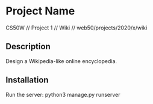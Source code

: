 # Project Name

CS50W // Project 1 // Wiki // web50/projects/2020/x/wiki

## Description

Design a Wikipedia-like online encyclopedia.

## Installation

Run the server: python3 manage.py runserver
